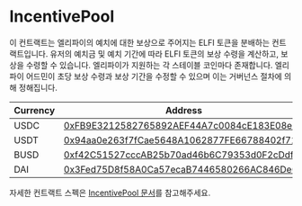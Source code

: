 # IncentivePool
이 컨트랙트는 엘리파이의 예치에 대한 보상으로 주어지는 ELFI 토큰을 분배하는 컨트랙트입니다. 유저의 예치금 및 예치 기간에 따라 ELFI 토큰의 보상 수령을 계산하고, 보상을 수령할 수 있습니다. 엘리파이가 지원하는 각 스테이블 코인마다 존재합니다. 엘리파이 어드민이 초당 보상 수령과 보상 기간을 수정할 수 있으며 이는 거버넌스 절차에 의해 정해집니다.

| Currency | Address |
| --- | --- |
| USDC | [0xFB9E3212582765892AEF44A7c0084cE183E08e90](https://etherscan.io/address/0xFB9E3212582765892AEF44A7c0084cE183E08e90) |
| USDT | [0x94aa0e263f7fCae5648A1062877FE66788402f71](https://etherscan.io/address/0x94aa0e263f7fCae5648A1062877FE66788402f71) |
| BUSD | [0xf42C51527cccAB25b70ad46b6C79353d0F2cDdfC](https://bscscan.com/address/0xf42C51527cccAB25b70ad46b6C79353d0F2cDdfC) |
| DAI | [0x3Fed75D8f58A0Ca57ecaB7446580266AC846De06](https://etherscan.io/address/0x3Fed75D8f58A0Ca57ecaB7446580266AC846De06) |

자세한 컨트랙트 스펙은 [IncentivePool 문서](https://github.com/elysia-dev/elyfi/blob/master/docs/IncentivePool.md)를 참고해주세요.